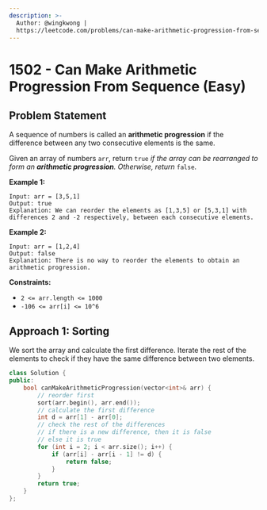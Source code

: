 ```yaml
---
description: >-
  Author: @wingkwong |
  https://leetcode.com/problems/can-make-arithmetic-progression-from-sequence/
---
```


# 1502 - Can Make Arithmetic Progression From Sequence (Easy)

## Problem Statement

A sequence of numbers is called an **arithmetic progression** if the difference between any two consecutive elements is the same.

Given an array of numbers `arr`, return `true` _if the array can be rearranged to form an **arithmetic progression**. Otherwise, return_ `false`.

&#x20;

**Example 1:**

```
Input: arr = [3,5,1]
Output: true
Explanation: We can reorder the elements as [1,3,5] or [5,3,1] with differences 2 and -2 respectively, between each consecutive elements.
```

**Example 2:**

```
Input: arr = [1,2,4]
Output: false
Explanation: There is no way to reorder the elements to obtain an arithmetic progression.
```

**Constraints:**

* `2 <= arr.length <= 1000`
* `-106 <= arr[i] <= 10^6`

## Approach 1: Sorting

We sort the array and calculate the first difference. Iterate the rest of the elements to check if they have the same difference between two elements.&#x20;

```cpp
class Solution {
public:
    bool canMakeArithmeticProgression(vector<int>& arr) {
        // reorder first
        sort(arr.begin(), arr.end());
        // calculate the first difference
        int d = arr[1] - arr[0];
        // check the rest of the differences
        // if there is a new difference, then it is false
        // else it is true
        for (int i = 2; i < arr.size(); i++) {
            if (arr[i] - arr[i - 1] != d) {
                return false;
            }
        }
        return true;
    }
};
```
